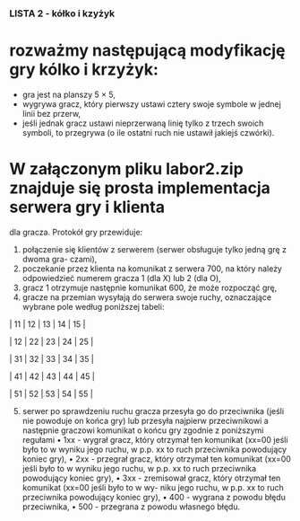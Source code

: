 ### LISTA 2 - kółko i kzyżyk

# rozważmy następującą modyfikację gry kólko i krzyżyk:
- gra jest na planszy 5 × 5,
- wygrywa gracz, który pierwszy ustawi cztery swoje symbole w jednej linii bez przerw,
- jeśli jednak gracz ustawi nieprzerwaną linię tylko z trzech swoich symboli, to przegrywa
(o ile ostatni ruch nie ustawił jakiejś czwórki).

# W załączonym pliku labor2.zip znajduje się prosta implementacja serwera gry i klienta
dla gracza. Protokół gry przewiduje:
1. połączenie się klientów z serwerem (serwer obsługuje tylko jedną grę z dwoma gra-
czami),
2. poczekanie przez klienta na komunikat z serwera 700, na który należy odpowiedzieć
numerem gracza 1 (dla X) lub 2 (dla O),
3. gracz 1 otrzymuje następnie komunikat 600, że może rozpocząć grę,
4. gracze na przemian wysyłają do serwera swoje ruchy, oznaczające wybrane pole według poniższej tabeli:

| 11 | 12 | 13 | 14 | 15 |

| 12 | 22 | 23 | 24 | 25 |

| 31 | 32 | 33 | 34 | 35 |

| 41 | 42 | 43 | 44 | 45 |

| 51 | 52 | 53 | 54 | 55 |



5. serwer po sprawdzeniu ruchu gracza przesyła go do przeciwnika (jeśli nie powoduje
on końca gry) lub przesyła najpierw przeciwnikowi a następnie graczowi komunikat o
końcu gry zgodnie z poniższymi regułami
• 1xx - wygrał gracz, który otrzymał ten komunikat (xx=00 jeśli było to w wyniku
jego ruchu, w p.p. xx to ruch przeciwnika powodujący koniec gry),
• 2xx - przegrał gracz, który otrzymał ten komunikat (xx=00 jeśli było to w wyniku
jego ruchu, w p.p. xx to ruch przeciwnika powodujący koniec gry),
• 3xx - zremisował gracz, który otrzymał ten komunikat (xx=00 jeśli było to w wy-
niku jego ruchu, w p.p. xx to ruch przeciwnika powodujący koniec gry),
• 400 - wygrana z powodu błędu przeciwnika,
• 500 - przegrana z powodu własnego błędu.

